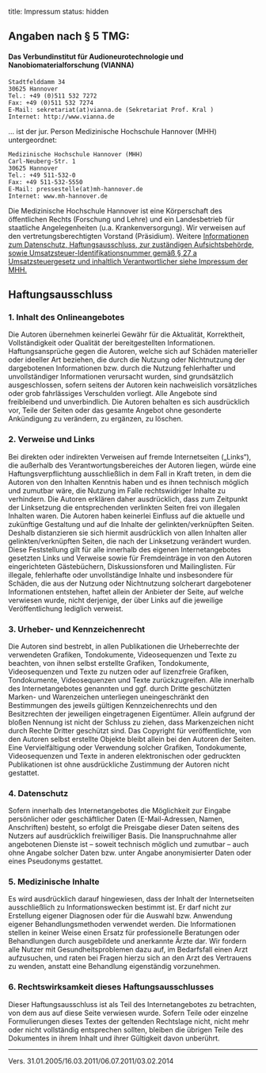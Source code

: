 title: Impressum
status: hidden

## Angaben nach § 5 TMG:

#### Das Verbundinstitut für Audioneurotechnologie und Nanobiomaterialforschung (VIANNA)

    Stadtfelddamm 34
    30625 Hannover
    Tel.: +49 (0)511 532 7272
    Fax: +49 (0)511 532 7274
    E-Mail: sekretariat(at)vianna.de (Sekretariat Prof. Kral )
    Internet: http://www.vianna.de

... ist der jur. Person Medizinische Hochschule Hannover (MHH) untergeordnet:

    Medizinische Hochschule Hannover (MHH)
    Carl-Neuberg-Str. 1
    30625 Hannover
    Tel.: +49 511-532-0
    Fax: +49 511-532-5550
    E-Mail: pressestelle(at)mh-hannover.de
    Internet: www.mh-hannover.de

Die Medizinische Hochschule Hannover ist eine Körperschaft des öffentlichen Rechts (Forschung und Lehre) und ein Landesbetrieb für staatliche Angelegenheiten (u.a. Krankenversorgung). Wir verweisen auf den vertretungsberechtigten Vorstand (Präsidium). Weitere [Informationen zum Datenschutz, Haftungsausschluss, zur zuständigen Aufsichtsbehörde, sowie Umsatzsteuer-Identifikationsnummer gemäß § 27 a Umsatzsteuergesetz und inhaltlich Verantwortlicher siehe Impressum der MHH.](http://www.mh-hannover.de/impressum.html)

## Haftungsausschluss

### 1. Inhalt des Onlineangebotes
Die Autoren übernehmen keinerlei Gewähr für die Aktualität, Korrektheit, Vollständigkeit oder Qualität der bereitgestellten Informationen. Haftungsansprüche gegen die Autoren, welche sich auf Schäden materieller oder ideeller Art beziehen, die durch die Nutzung oder Nichtnutzung der dargebotenen Informationen bzw. durch die Nutzung fehlerhafter und unvollständiger Informationen verursacht wurden, sind grundsätzlich ausgeschlossen, sofern seitens der Autoren kein nachweislich vorsätzliches oder grob fahrlässiges Verschulden vorliegt. Alle Angebote sind freibleibend und unverbindlich. Die Autoren behalten es sich ausdrücklich vor, Teile der Seiten oder das gesamte Angebot ohne gesonderte Ankündigung zu verändern, zu ergänzen, zu löschen.

### 2. Verweise und Links
Bei direkten oder indirekten Verweisen auf fremde Internetseiten („Links“), die außerhalb des Verantwortungsbereiches der Autoren liegen, würde eine Haftungsverpflichtung ausschließlich in dem Fall in Kraft treten, in dem die Autoren von den Inhalten Kenntnis haben und es ihnen technisch möglich und zumutbar wäre, die Nutzung im Falle rechtswidriger Inhalte zu verhindern. Die Autoren erklären daher ausdrücklich, dass zum Zeitpunkt der Linksetzung die entsprechenden verlinkten Seiten frei von illegalen Inhalten waren. Die Autoren haben keinerlei Einfluss auf die aktuelle und zukünftige Gestaltung und auf die Inhalte der gelinkten/verknüpften Seiten. Deshalb distanzieren sie sich hiermit ausdrücklich von allen Inhalten aller gelinkten/verknüpften Seiten, die nach der Linksetzung verändert wurden. Diese Feststellung gilt für alle innerhalb des eigenen Internetangebotes gesetzten Links und Verweise sowie für Fremdeinträge in von den Autoren eingerichteten Gästebüchern, Diskussionsforen und Mailinglisten. Für illegale, fehlerhafte oder unvollständige Inhalte und insbesondere für Schäden, die aus der Nutzung oder Nichtnutzung solcherart dargebotener Informationen entstehen, haftet allein der Anbieter der Seite, auf welche verwiesen wurde, nicht derjenige, der über Links auf die jeweilige Veröffentlichung lediglich verweist.

### 3. Urheber- und Kennzeichenrecht
Die Autoren sind bestrebt, in allen Publikationen die Urheberrechte der verwendeten Grafiken, Tondokumente, Videosequenzen und Texte zu beachten, von ihnen selbst erstellte Grafiken, Tondokumente, Videosequenzen und Texte zu nutzen oder auf lizenzfreie Grafiken, Tondokumente, Videosequenzen und Texte zurückzugreifen. Alle innerhalb des Internetangebotes genannten und ggf. durch Dritte geschützten Marken- und Warenzeichen unterliegen uneingeschränkt den Bestimmungen des jeweils gültigen Kennzeichenrechts und den Besitzrechten der jeweiligen eingetragenen Eigentümer. Allein aufgrund der bloßen Nennung ist nicht der Schluss zu ziehen, dass Markenzeichen nicht durch Rechte Dritter geschützt sind. Das Copyright für veröffentlichte, von den Autoren selbst erstellte Objekte bleibt allein bei den Autoren der Seiten. Eine Vervielfältigung oder Verwendung solcher Grafiken, Tondokumente, Videosequenzen und Texte in anderen elektronischen oder gedruckten Publikationen ist ohne ausdrückliche Zustimmung der Autoren nicht gestattet.

### 4. Datenschutz
Sofern innerhalb des Internetangebotes die Möglichkeit zur Eingabe persönlicher oder geschäftlicher Daten (E-Mail-Adressen, Namen, Anschriften) besteht, so erfolgt die Preisgabe dieser Daten seitens des Nutzers auf ausdrücklich freiwilliger Basis. Die Inanspruchnahme aller angebotenen Dienste ist – soweit technisch möglich und zumutbar – auch ohne Angabe solcher Daten bzw. unter Angabe anonymisierter Daten oder eines Pseudonyms gestattet.

### 5. Medizinische Inhalte
Es wird ausdrücklich darauf hingewiesen, dass der Inhalt der Internetseiten ausschließlich zu Informationswecken bestimmt ist. Er darf nicht zur Erstellung eigener Diagnosen oder für die Auswahl bzw. Anwendung eigener Behandlungsmethoden verwendet werden. Die Informationen stellen in keiner Weise einen Ersatz für professionelle Beratungen oder Behandlungen durch ausgebildete und anerkannte Ärzte dar. Wir fordern alle Nutzer mit Gesundheitsproblemen dazu auf, im Bedarfsfall einen Arzt aufzusuchen, und raten bei Fragen hierzu sich an den Arzt des Vertrauens zu wenden, anstatt eine Behandlung eigenständig vorzunehmen.

### 6. Rechtswirksamkeit dieses Haftungsausschlusses
Dieser Haftungsausschluss ist als Teil des Internetangebotes zu betrachten, von dem aus auf diese Seite verwiesen wurde. Sofern Teile oder einzelne Formulierungen dieses Textes der geltenden Rechtslage nicht, nicht mehr oder nicht vollständig entsprechen sollten, bleiben die übrigen Teile des Dokumentes in ihrem Inhalt und ihrer Gültigkeit davon unberührt.

************************

Vers. 31.01.2005/16.03.2011/06.07.2011/03.02.2014
